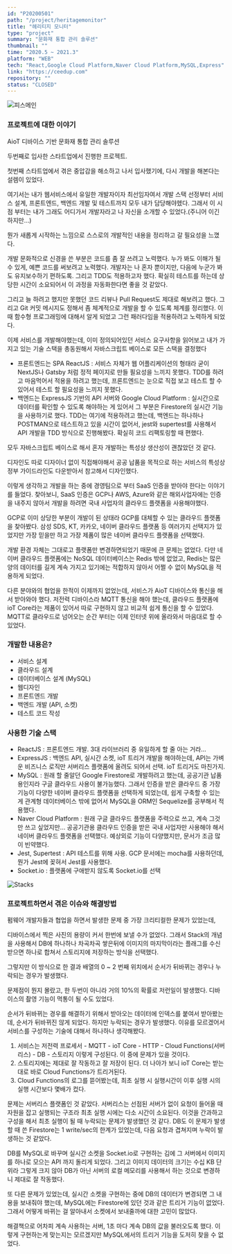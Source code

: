 ```yaml
---
id: "P20200501"
path: "/project/heritagemonitor"
title: "헤리티지 모니터"
type: "project"
summary: "문화재 통합 관리 솔루션"
thumbnail: ""
time: "2020.5 ~ 2021.3"
platform: "WEB"
tech: "React,Google Cloud Platform,Naver Cloud Platform,MySQL,Express"
link: "https://ceedup.com"
repository: ""
status: "CLOSED"
---
```

![피스메인](https://drive.google.com/uc?export=download&id=1inGQ6pY8Vfr7C-qASERsmlhdNFejblKr)

### 프로젝트에 대한 이야기
AioT 디바이스 기반 문화재 통합 관리 솔루션

두번째로 입사한 스타트업에서 진행한 프로젝트.

첫번째 스타트업에서 겪은 중압감을 해소하고 나서 입사했기에, 다시 개발을 해본다는 설렘이 있었다.

여기서는 내가 웹서비스에서 유일한 개발자이자 최선임자여서 개발 스택 선정부터 서비스 설계, 프론트엔드, 백엔드 개발 및 테스트까지 모두 내가 담당해야헸다. 그래서 이 시점 부터는 내가 그래도 어디가서 개발자라고 나 자신을 소개할 수 있었다.(주니어 이긴 하지만...)

뭔가 새롭게 시작하는 느낌으로 스스로의 개발적인 내용을 정리하고 갈 필요성을 느꼈다.

개발 문화적으로 신경을 쓴 부분은 코드를 좀 잘 쓰려고 노력했다. 누가 봐도 이해가 될 수 있게, 예쁜 코드를 써보려고 노력했다. 개발자는 나 혼자 뿐이지만, 다음에 누군가 봐도 유지보수하기 편하도록. 그리고 TDD도 적용하고자 했다. 확실히 테스트를 하는데 상당한 시간이 소요되어서
이 과정을 자동화한다면 좋을 것 같았다.

그리고 늘 하려고 했지만 못했던 코드 리뷰나 Pull Request도 제대로 해보려고 했다. 그리고 Git 커밋 메시지도 정해서 좀 체계적으로 개발을 할 수 있도록 체계를 정리했다. 이때 함수형 프로그래밍에 대해서 알게 되었고 그런 패러다임을 적용하려고 노력하게 되었다.

이제 서비스를 개발해야했는데, 이미 정의되어있던 서비스 요구사항을 읽어보고 내가 가지고 있는 기술 스택을 총동원해서 자바스크립트 베이스로 모든 스택을 결정했다
* 프론트엔드는 SPA ReactJS : 서비스 자체가 웹 어플리케이션의 형태라 굳이 NextJS나 Gatsby 처럼 정적 페이지로 만들 필요성을 느끼지 못했다. TDD를 하려고 마음먹어서 적용을 하려고 했는데, 프론트엔드는 눈으로 직접 보고 테스트 할 수 있어서 테스트 할 필요성을 느끼지 못했다.
* 백엔드는 ExpressJS 기반의 API 서버와 Google Cloud Platform : 실시간으로 데이터를 확인할 수 있도록 해야하는 게 있어서 그 부분은 Firestore의 실시간 기능을 사용하기로 했다. TDD는 여기에 적용하려고 했는데, 백엔드는 하나하나 POSTMAN으로 테스트하고 있을 시간이 없어서, jest와 supertest를 사용해서 API 개발을 TDD 방식으로 진행해봤다. 확실히 코드 리팩토링할 때 편했다.

모두 자바스크립트 베이스로 해서 혼자 개발하는 특성상 생산성이 괜찮았던 것 같다.

디자인도 따로 디자이너 없이 직접해야해서 공공 납품을 목적으로 하는 서비스의 특성상 정부 가이드라인도 다운받아서 참고해서 디자인했다.

이렇게 생각하고 개발을 하는 중에 경영팀으로 부터 SaaS 인증을 받아야 한다는 이야기를 들었다. 찾아보니, SaaS 인증은 GCP나 AWS, Azure와 같은 해외사업자에는 인증을 내주지 않아서 개발을 하려면 국내 사업자의 클라우드 플랫폼을 사용해야했다.

GCP로 이미 상당한 부분이 개발이 된 상태라 GCP를 대체할 수 있는 클라우드 플랫폼을 찾아봤다. 삼성 SDS, KT, 카카오, 네이버 클라우드 플랫폼 등 여러가지 선택지가 있었지만 가장 믿을만 하고 가장 제품이 많은 네이버 클라우드 플랫폼을 선택했다.

개발 환경 자체는 그대로고 플랫폼만 변경하면되었기 때문에 큰 문제는 없었다. 다만 네이버 클라우드 플랫폼에는 NoSQL 데이터베이스는 Redis 밖에 없었고, Redis는 많은 양의 데이터를 길게 계속 가지고 있기에는 적합하지 않아서 어쩔 수 없이 MySQL을 적용하게 되었다.

다른 분야와의 협업을 한적이 이제까지 없었는데, 서비스가 AioT 디바이스와 통신을 해서 받아와야 했다. 저전력 디바이스라 MQTT 통신을 해야 했는데, 클라우드 플랫폼에 ioT Core라는 제품이 있어서 따로 구현하지 않고 비교적 쉽게 통신을 할 수 있었다. MQTT로 클라우드로 넘어오는 
순간 부터는 이제 인터넷 위에 올라와서 마음대로 할 수 있었다.

### 개발한 내용은?
* 서비스 설계
* 클라우드 설계
* 데이터베이스 설계 (MySQL)
* 웹디자인
* 프론트엔드 개발
* 백엔드 개발 (API, 소켓)
* 테스트 코드 작성

### 사용한 기술 스택
* ReactJS : 프론트엔드 개발. 3대 라이브러리 중 유일하게 할 줄 아는 거라...
* ExpressJS : 백엔드 API, 실시간 소켓, ioT 트리거 개발을 해야하는데, API는 가벼운 비즈니스 로직만 서버리스 플랫폼에 올려도 되어서 선택. ioT 트리거도 마친가지. 
* MySQL : 원래 할 줄알던 Google Firestore로 개발하려고 했는데, 공공기관 납품용인지라 구글 클라우드 사용이 불가능했다. 그래서 인증을 받은 클라우드 중 가장 기능이 다양한 네이버 클라우드 플랫폼을 선택하게 되었는데, 쉽게 구축할 수 있는게 관계형 데이터베이스 밖에 없어서 MySQL을 ORM인 Sequelize를 공부해서 적용했다.
* Naver Cloud Platform : 원래 구글 클라우드 플랫폼을 주력으로 쓰고, 계속 그것만 쓰고 싶었지만... 공공기관용 클라우드 인증을 받은 국내 사업자만 사용해야 해서 네이버 클라우드 플랫폼을 선택했다. 예상외로 기능이 다양했지만, 문서가 조금 많이 빈약했다.
* Jest, Supertest : API 테스트를 위해 사용. GCP 문서에는 mocha를 사용하던데, 뭔가 Jest에 꽂혀서 Jest를 사용했다.
* Socket.io : 플랫폼에 구애받지 않도록 Socket.io를 선택

![Stacks](https://user-images.githubusercontent.com/35324795/114304151-9f551c00-9b0c-11eb-8b6e-dc6c5c754edc.png)

### 프로젝트하면서 겪은 이슈와 해결방법
펌웨어 개발자들과 협업을 하면서 발생한 문제 중 가장 크리티컬한 문제가 있었는데,

디바이스에서 찍은 사진의 용량이 커서 한번에 보낼 수가 없었다. 그래서 Stack의 개념을 사용해서 DB에 하나하나 차곡차곡 쌓은뒤에 이미지의 마지막이라는 플래그를 수신 받으면 하나로 합쳐서 스토리지에 저장하는 방식을 선택했다.

그렇지만 이 방식으로 한 결과 배열의 0 ~ 2 번째 위치에서 순서가 뒤바뀌는 경우나 누락되는 경우가 발생했다.

문제점이 뭔지 몰랐고, 한 두번이 아니라 거의 10%의 확률로 저런일이 발생했다. 디바이스의 촬영 기능이 먹통이 될 수도 있었다.

순서가 뒤바뀌는 경우를 해결하기 위해서 받아오는 데이터에 인덱스를 붙여서 받아봤는데, 순서가 뒤바뀌진 않게 되었다. 하지만 누락되는 경우가 발생했다. 이유를 모르겠어서 서비스를 구성하는 기술에 대해서 하나하나 생각해봤다.

1. 서비스는 저전력 프로세서 - MQTT - ioT Core - HTTP - Cloud Functions(서버리스) - DB - 스토리지 이렇게 구성된다. 이 중에 문제가 있을 것이다.
2. 스토리지에는 제대로 잘 작동하고 잘 저장이 된다. 더 나아가 보니 ioT Core는 받는대로 바로 Cloud Functions가 트리거된다.
3. Cloud Functions의 로그를 뜯어봤는데, 최초 실행 시 실행시간이 이후 실행 시의 실행 시간보다 몇배가 컸다.

문제는 서버리스 플랫폼인 것 같았다. 서버리스는 선점된 서버가 없이 요청이 들어올 때 자원을 잡고 실행되는 구조라 최초 실행 시에는 다소 시간이 소요된다. 이것을 간과하고 구성을 해서 최초 실행이 될 때 누락되는 문제가 발생했던 것 같다.
DB도 이 문제가 발생할 때 쓴 Firestore는 1 write/sec의 한계가 있었는데, 다음 요청과 겹쳐지며 누락이 발생하는 것 같았다.

DB를 MySQL로 바꾸며 실시간 소켓을 Socket.io로 구현하는 김에 그 서버에서 이미지를 하나로 모으는 API 까지 돌리게 되었다. 그리고 이미지 데이터의 크기는 수십 KB 단위라 그렇게 크지 않아 DB가 아닌 서버의 로컬 메모리를 사용해서 하는 것으로 변경하니
제대로 잘 작동했다.

또 다른 문제가 있었는데, 실시간 소켓을 구현하는 중에 DB의 데이터가 변경되면 그 내용을 보내줘야 했는데, MySQL에는 Firestore에 있던 것과 같은 트리거 기능이 없었다. 그래서 어떻게 바뀌는 걸 알아내서 소켓에서 보내줄까에 대한 고민이 많았다.

해결책으로 어차피 계속 사용하는 서버, 1초 마다 계속 DB의 값을 불러오도록 했다. 이렇게 구현하는게 맞는지는 모르겠지만 MySQL에서의 트리거 기능을 도저히 찾을 수 없었다.
